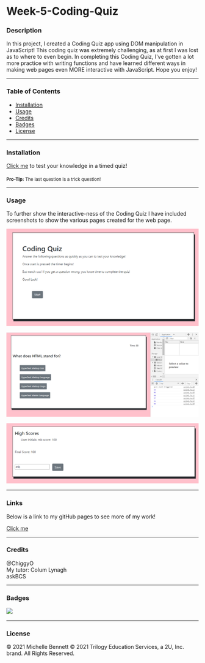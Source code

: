 # Week-5-Coding-Quiz
### Description
In this project, I created a Coding Quiz app using DOM manipulation in JavaScript! This coding quiz was extremely challenging, as at first I was lost as to where to even begin. In completing this Coding Quiz, I've gotten a lot more practice with writing functions and have learned different ways in making web pages even MORE interactive with JavaScript. Hope you enjoy!

---

### Table of Contents
* [Installation](#Installation) 
* [Usage](#Usage)  
* [Credits](#Credits)  
* [Badges](#Badges)  
* [License](#License)

---
<a name = "Installation"></a>
### Installation 
<a href = "https://mbennett1991.github.io/Week-5-Coding-Quiz/">Click me</a> to test your knowledge in a timed quiz! 
<br><br>
<small><b>Pro-Tip:</b> The last question is a trick question!</small>

---
<a name = "Usage"></a>
### Usage  
To further show the interactive-ness of the Coding Quiz I have included screenshots to show the various pages created for the web page. 


![](images/screenshot1.png)

![](images/screenshot2.png)

![](images/screenshot3.png)

---
<a name = "Links"></a>
### Links
Below is a link to my gitHub pages to see more of my work!

<a href = "https://mbennett1991.github.io/">Click me</a>
 
---
<a name = "Credits"></a>  
### Credits
@ChiggyO<br>
My tutor: Colum Lynagh<br>
askBCS

---
<a name = "Badges"></a>
### Badges 

<img src = "https://img.shields.io/badge/JS-100%25-blue"
/>

---
<a name = "License"></a>
### License
© 2021 Michelle Bennett
© 2021 Trilogy Education Services, a 2U, Inc. brand. All Rights Reserved.
